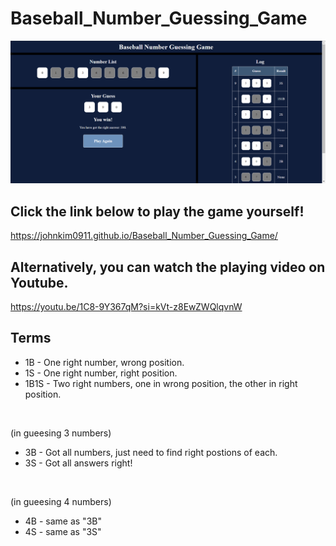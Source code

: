 # Baseball_Number_Guessing_Game
<img src="https://github.com/JohnKim0911/Baseball_Number_Guessing_Game/blob/main/screenshot.png?raw=true" alt="Screenshot of the game">

## Click the link below to play the game yourself!
<a href="https://johnkim0911.github.io/Baseball_Number_Guessing_Game/" target="_blank">https://johnkim0911.github.io/Baseball_Number_Guessing_Game/</a>

## Alternatively, you can watch the playing video on Youtube.
<a href="https://youtu.be/1C8-9Y367qM?si=kVt-z8EwZWQlqvnW" target="_blank">https://youtu.be/1C8-9Y367qM?si=kVt-z8EwZWQlqvnW</a>

## Terms
- 1B - One right number, wrong position.
- 1S - One right number, right position.
- 1B1S - Two right numbers, one in wrong position, the other in right position.
<br>

(in gueesing 3 numbers)
- 3B - Got all numbers, just need to find right postions of each.
- 3S - Got all answers right!
<br>

(in gueesing 4 numbers)
- 4B - same as "3B"
- 4S - same as "3S"
